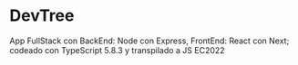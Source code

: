# DevTree
App FullStack con BackEnd: Node con Express, FrontEnd: React con Next; codeado con TypeScript 5.8.3 y transpilado a JS EC2022
